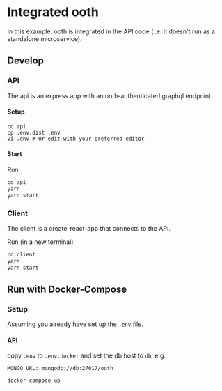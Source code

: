 # Integrated ooth

In this example, ooth is integrated in the API code (i.e. it doesn't run as a standalone microservice).

## Develop

### API

The api is an express app with an ooth-authenticated graphql endpoint.

#### Setup

```
cd api
cp .env.dist .env
vi .env # Or edit with your preferred editor
```

#### Start

Run

```js
cd api
yarn
yarn start
```

### Client

The client is a create-react-app that connects to the API.

Run (in a new terminal)

```js
cd client
yarn
yarn start
```

## Run with Docker-Compose

### Setup

Assuming you already have set up the `.env` file.

#### API

copy `.env` to `.env.docker` and set the db host to `db`, e.g.

```
MONGO_URL: mongodb://db:27017/ooth
```

```
docker-compose up
```
